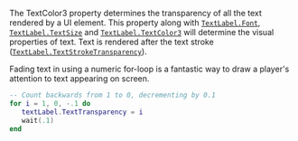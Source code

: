 The TextColor3 property determines the transparency of all the text
rendered by a UI element. This property along with [`TextLabel.Font`](https://create.roblox.com/docs/reference/engine/classes/TextLabel#Font),
[`TextLabel.TextSize`](https://create.roblox.com/docs/reference/engine/classes/TextLabel#TextSize) and [`TextLabel.TextColor3`](https://create.roblox.com/docs/reference/engine/classes/TextLabel#TextColor3) will determine
the visual properties of text. Text is rendered after the text stroke
([`TextLabel.TextStrokeTransparency`](https://create.roblox.com/docs/reference/engine/classes/TextLabel#TextStrokeTransparency)).

Fading text in using a numeric for-loop is a fantastic way to draw a
player's attention to text appearing on screen.
```lua
-- Count backwards from 1 to 0, decrementing by 0.1
for i = 1, 0, -.1 do
   textLabel.TextTransparency = i
   wait(.1)
end
```
